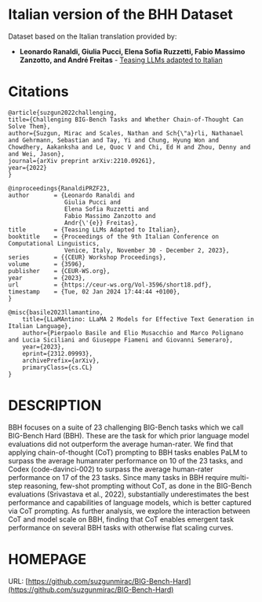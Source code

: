 

# Italian version of the BHH Dataset
Dataset based on the Italian translation provided by:

 - **Leonardo Ranaldi, Giulia Pucci, Elena Sofia Ruzzetti, Fabio Massimo Zanzotto, and André Freitas** - [Teasing LLMs adapted to Italian](https://github.com/LeonardRanaldi/italian-instruct-eval/tree/main)
 
 # Citations 
  ```
@article{suzgun2022challenging,
  title={Challenging BIG-Bench Tasks and Whether Chain-of-Thought Can Solve Them},
  author={Suzgun, Mirac and Scales, Nathan and Sch{\"a}rli, Nathanael and Gehrmann, Sebastian and Tay, Yi and Chung, Hyung Won and Chowdhery, Aakanksha and Le, Quoc V and Chi, Ed H and Zhou, Denny and and Wei, Jason},
  journal={arXiv preprint arXiv:2210.09261},
  year={2022}
}

@inproceedings{RanaldiPRZF23,
  author       = {Leonardo Ranaldi and
                  Giulia Pucci and
                  Elena Sofia Ruzzetti and
                  Fabio Massimo Zanzotto and
                  Andr{\'{e}} Freitas},
  title        = {Teasing LLMs Adapted to Italian},
  booktitle    = {Proceedings of the 9th Italian Conference on Computational Linguistics,
                  Venice, Italy, November 30 - December 2, 2023},
  series       = {{CEUR} Workshop Proceedings},
  volume       = {3596},
  publisher    = {CEUR-WS.org},
  year         = {2023},
  url          = {https://ceur-ws.org/Vol-3596/short18.pdf},
  timestamp    = {Tue, 02 Jan 2024 17:44:44 +0100},
}

@misc{basile2023llamantino,
      title={LLaMAntino: LLaMA 2 Models for Effective Text Generation in Italian Language}, 
      author={Pierpaolo Basile and Elio Musacchio and Marco Polignano and Lucia Siciliani and Giuseppe Fiameni and Giovanni Semeraro},
      year={2023},
      eprint={2312.09993},
      archivePrefix={arXiv},
      primaryClass={cs.CL}
}

  ```

# DESCRIPTION 
BBH focuses on a suite of 23 challenging BIG-Bench tasks which we call BIG-Bench Hard (BBH). These are the task for which prior language model evaluations did not outperform the average human-rater. We find that applying chain-of-thought (CoT) prompting to BBH tasks enables PaLM to surpass the average humanrater performance on 10 of the 23 tasks, and Codex (code-davinci-002) to surpass the average human-rater performance on 17 of the 23 tasks. Since many tasks in BBH require multi-step reasoning, few-shot prompting without CoT, as done in the BIG-Bench evaluations (Srivastava et al., 2022), substantially underestimates the best performance and capabilities of language models, which is better captured via CoT prompting. As further analysis, we explore the interaction between CoT and model scale on BBH, finding that CoT enables emergent task performance on several BBH tasks with otherwise flat scaling curves.


# HOMEPAGE 
URL: [https://github.com/suzgunmirac/BIG-Bench-Hard](https://github.com/suzgunmirac/BIG-Bench-Hard)
